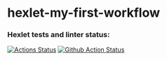 # hexlet-my-first-workflow
### Hexlet tests and linter status:
[![Actions Status](https://github.com/kazanmarat/hexlet-my-first-workflow/hexlet-check/badge.svg)](https://github.com/kazanmarat/hexlet-my-first-workflow/actions)
[![Github Action Status](https://github.com/kazanmarat/hexlet-my-first-workflow/workflows/makelint/badge.svg)](https://github.com/kazanmarat/hexlet-my-first-workflow/actions)
